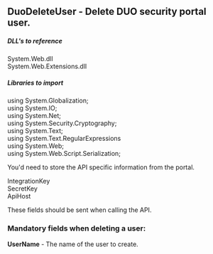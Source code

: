 ## DuoDeleteUser - Delete DUO security portal user.

##### DLL's to reference

System.Web.dll </br>
System.Web.Extensions.dll </br>

##### Libraries to import
using System.Globalization; </br>
using System.IO; </br>
using System.Net; </br>
using System.Security.Cryptography; </br>
using System.Text; </br>
using System.Text.RegularExpressions </br>
using System.Web; </br>
using System.Web.Script.Serialization;

You'd need to store the API specific information from the portal.

IntegrationKey </br>
SecretKey </br>
ApiHost

These fields should be sent when calling the API.

### Mandatory fields when deleting a user:
**UserName**	- The name of the user to create.